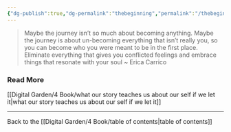 ```yaml
---
{"dg-publish":true,"dg-permalink":"thebeginning","permalink":"/thebeginning/","created":"","updated":""}
---
```



> Maybe the journey isn’t so much about becoming anything. Maybe the journey is about un-becoming everything that isn’t really you, so you can become who you were meant to be in the first place. Eliminate everything that gives you conflicted feelings and embrace things that resonate with your soul ~ Erica Carrico

### Read More

[[Digital Garden/4 Book/what our story teaches us about our self if we let it\|what our story teaches us about our self if we let it]]

---

Back to the [[Digital Garden/4 Book/table of contents\|table of contents]]